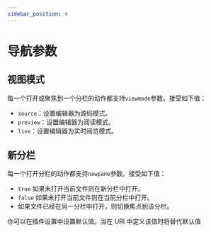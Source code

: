 ```yaml
---
sidebar_position: 4
---
```


# 导航参数

## 视图模式

每一个打开或聚焦到一个分栏的动作都支持`viewmode`参数。接受如下值：

- `source`：设置编辑器为源码模式。
- `preview`：设置编辑器为阅读模式。
- `live`：设置编辑器为实时阅览模式。

## 新分栏

每一个打开分栏的动作都支持`newpane`参数。接受如下值：

- `true` 如果未打开当前文件则在新分栏中打开。
- `false` 如果未打开当前文件则在当前分栏中打开。
- 如果文件已经在另一分栏中打开，则切换焦点到该分栏。

你可以在插件设置中设置默认值。当在 URI 中定义该值时将替代默认值
